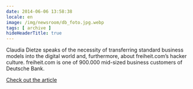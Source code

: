 ```yaml
---
date: 2014-06-06 13:58:38
locale: en
image: /img/newsroom/db_foto.jpg.webp
tags: [ archive ]
hideHeaderTitle: true
---
```


Claudia Dietze speaks of the necessity of transferring standard business models into the digital world and, furthermore, about freiheit.com’s hacker culture. freiheit.com is one of 900.000 mid-sized business customers of Deutsche Bank.

[Check out the article](https://www.deutsche-bank.de/pfb/data/docs/Einer_von_900.000_-_advertorial.pdf)